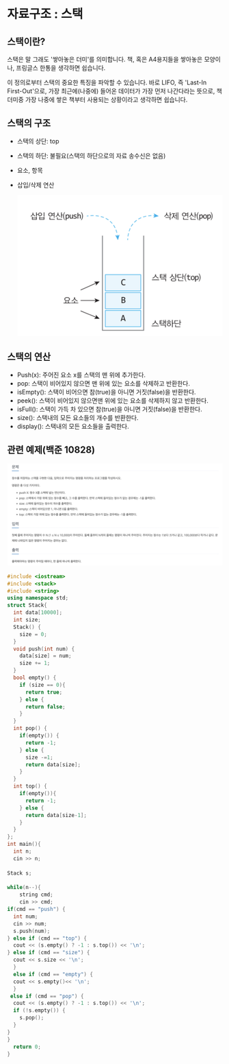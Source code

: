# 자료구조 : 스택

## 스택이란?

스택은 말 그래도 '쌓아놓은 더미'를 의미합니다. 책, 혹은 A4용지들을 쌓아놓은 모양이나, 프링글스 한통을 생각하면 쉽습니다.

이 정의로부터 스택의 중요한 특징을 파악할 수 있습니다. 바로 LIFO, 즉 'Last-In First-Out'으로, 가장 최근에(나중에) 들어온 데이터가 가장 먼저 나간다라는 뜻으로, 책 더미중 가장 나중에 쌓은 책부터 사용되는 상황이라고 생각하면 쉽습니다.



## 스택의 구조

- 스택의 상단: top

- 스택의 하단: 불필요(스택의 하단으로의 자료 송수신은 없음)

- 요소, 항목

- 삽입/삭제 연산

  ![스택 기본구조](/assets/img/doc/stack.png)

## 스택의 연산

- Push(x): 주어진 요소 x를 스택의 맨 위에 추가한다.
- pop: 스택이 비어있지 않으면 맨 위에 있는 요소를 삭제하고 반환한다.
- isEmpty(): 스택이 비어으면 참(true)을 아니면 거짓(false)을 반환한다.
- peek(): 스택이 비어있지 않으면맨 위에 있는 요소를 삭제하지 않고 반환한다.
- isFull(): 스택이 가득 차 있으면 참(true)을 아니면 거짓(false)을 반환한다.
- size(): 스택내의 모든 요소들의 개수를 반환한다.
- display(): 스택내의 모든 요소들을 출력한다.

## 관련 예제(백준 10828)

![10828](/assets/img/doc/joon_10828.png)



```cpp
#include <iostream>
#include <stack>
#include <string>
using namespace std;
struct Stack{
  int data[10000];
  int size;
  Stack() {
    size = 0;
  }
  void push(int num) {
    data[size] = num;
    size += 1;
  }
  bool empty() {
    if (size == 0){
      return true;
    } else {
      return false;
    }
  }
  int pop() {
    if(empty()) {
      return -1;
    } else {
      size -=1;
      return data[size];
    }
  }
  int top() {
    if(empty()){
      return -1;
    } else {
      return data[size-1];
    }
  }
};
int main(){
  int n;
  cin >> n;

Stack s;

while(n--){
    string cmd;
    cin >> cmd;
if(cmd == "push") {
  int num;
  cin >> num;
  s.push(num);
} else if (cmd == "top") {
  cout << (s.empty() ? -1 : s.top()) << '\n';
} else if (cmd == "size") {
  cout << s.size << '\n';
  }
  else if (cmd == "empty") {
  cout << s.empty()<< '\n';
  }
 else if (cmd == "pop") {
  cout << (s.empty() ? -1 : s.top()) << '\n';
  if (!s.empty()) {
    s.pop();
  }
}
}
  return 0;
}


```



